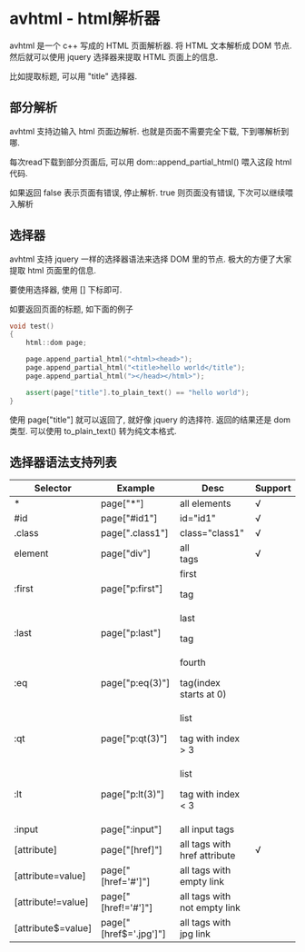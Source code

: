 # avhtml - html解析器

avhtml 是一个 c++ 写成的 HTML 页面解析器. 将 HTML 文本解析成 DOM 节点. 然后就可以使用 jquery 选择器来提取 HTML 页面上的信息.

比如提取标题, 可以用 "title" 选择器.

## 部分解析

avhtml 支持边输入 html 页面边解析. 也就是页面不需要完全下载, 下到哪解析到哪.

每次read下载到部分页面后, 可以用 dom::append_partial_html() 喂入这段 html 代码.

如果返回 false 表示页面有错误, 停止解析. true 则页面没有错误, 下次可以继续喂入解析

## 选择器

avhtml 支持 jquery 一样的选择器语法来选择 DOM 里的节点. 极大的方便了大家提取 html 页面里的信息.

要使用选择器, 使用 [] 下标即可.

如要返回页面的标题, 如下面的例子

```cpp
void test()
{
    html::dom page;

    page.append_partial_html("<html><head>");
    page.append_partial_html("<title>hello world</title");
    page.append_partial_html("></head></html>");

    assert(page["title"].to_plain_text() == "hello world");
}
```

使用 page\["title"\] 就可以返回了, 就好像 jquery 的选择符.
返回的结果还是 dom 类型. 可以使用 to_plain_text() 转为纯文本格式.

## 选择器语法支持列表

| Selector           | Example                | Desc                              | Support |
|--------------------|------------------------|-----------------------------------|---------|
| *                  | page["*"]              | all elements                      | √       |
| #id                | page["#id1"]           | id="id1"                          | √       |
| .class             | page[".class1"]        | class="class1"                    | √       |
| element            | page["div"]            | all <div> tags                    | √       |
| :first             | page["p:first"]        | first <p> tag                     |         |
| :last              | page["p:last"]         | last <p> tag                      |         |
| :eq                | page["p:eq(3)"]        | fourth <p> tag(index starts at 0) |         |
| :qt                | page["p:qt(3)"]        | list <p> tag with index > 3       |         |
| :lt                | page["p:lt(3)"]        | list <p> tag with index < 3       |         |
| :input             | page[":input"]         | all input tags                    |         |
| [attribute]        | page["[href]"]         | all tags with href attribute      | √       |
| [attribute=value]  | page["[href='#']"]     | all tags with empty link          |         |
| [attribute!=value] | page["[href!='#']"]    | all tags with not empty link      |         |
| [attribute$=value] | page["[href$='.jpg']"] | all tags with jpg link            |         |
